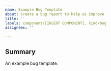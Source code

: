 ```yaml
---
name: Example Bug Template
about: Create a bug report to help us improve
title: ''
labels: component/[INSERT COMPONENT], kind/bug
assignees: ''

---
```


## Summary
An example bug template.